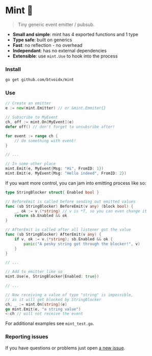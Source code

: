 # Mint 🍃
> Tiny generic event emitter / pubsub.

- **Small and simple**: mint has 4 exported functions and 1 type
- **Type safe**: built on generics
- **Fast**: no reflection - no overhead
- **Independant**: has no external dependencies
- **Extensible**: use `mint.Use` to hook into the process

### Install
```sh
go get github.com/btvoidx/mint
```

### Use
```go
// Create an emitter
e := new(mint.Emitter) // or &mint.Emmiter{}

// Subscribe to MyEvent
ch, off := mint.On[MyEvent](e)
defer off() // don't forget to unsubsribe after!

for event := range ch {
	// do something with event!
}

// ...

// In some other place
mint.Emit(e, MyEvent{Msg: "Hi", FromID: 1})
mint.Emit(e, MyEvent{Msg: "Hello indeed", FromID: 2})
```

If you want more control, you can jam into emitting process like so:
```go
type StringBlocker struct{ Enabled bool }

// BeforeEmit is called before sending out emitted values
func (sb StringBlocker) BeforeEmit(v any) (block bool) {
	_, ok := v.(*string) // v is *T, so you can even change it
	return sb.Enabled && ok
}

// AfterEmit is called after all listener got the value
func (sb StringBlocker) AfterEmit(v any) {
	if v, ok := v.(*string); sb.Enabled && ok {
		panic("A pesky string got through the blocker!", v)
	}
}

// ...

// Add to emitter like so
mint.Use(e, StringBlocker{Enabled: true})

// ...

// Now receiving a value of type "string" is impossible,
// as it will get blocked by StringBlocker
ch, _ := mint.On[string](e)
go mint.Emit(e, "a string value")
<-ch // will not receive the event
```

For additional examples see `mint_test.go`.

### Reporting issues
If you have questions or problems just open [a new issue](../../issues/new).

